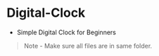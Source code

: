 # Digital-Clock
- Simple Digital Clock for Beginners
> Note - Make sure all files are in same folder.


